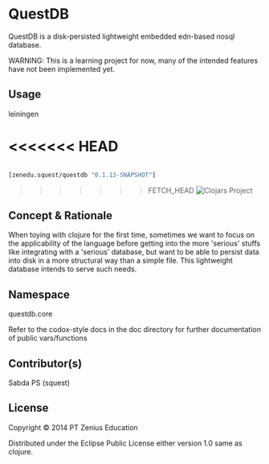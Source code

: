 # QuestDB

QuestDB is a disk-persisted lightweight embedded edn-based nosql
database.

WARNING: This is a learning project for now, many of the intended features have not been implemented yet.

## Usage

leiningen

<<<<<<< HEAD
=======
```clojure

[zenedu.squest/questdb "0.1.13-SNAPSHOT"]

```
>>>>>>> FETCH_HEAD
![Clojars Project](http://clojars.org/zenedu.squest/questdb/latest-version.svg)

## Concept & Rationale

When toying with clojure for the first time, sometimes we want to focus on the applicability of the language
before getting into the more 'serious' stuffs like integrating with a 'serious' database, but want
to be able to persist data into disk in a more structural way than a simple file. This lightweight
database intends to serve such needs.

## Namespace

questdb.core 

Refer to the codox-style docs in the doc directory for further documentation of public vars/functions 

## Contributor(s)

Sabda PS (squest)

## License

Copyright © 2014 PT Zenius Education

Distributed under the Eclipse Public License either version 1.0 
same as clojure.
